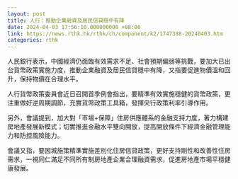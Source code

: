 ```yaml
---
layout: post
title: 人行：推動企業融資及居民信貸穩中有降
date: 2024-04-03 17:56:10.000000000 +08:00
link: https://news.rthk.hk/rthk/ch/component/k2/1747388-20240403.htm
categories: rthk
---
```


人民銀行表示，中國經濟仍面臨有效需求不足、社會預期偏弱等挑戰，要加大已出台貨幣政策實施力度，推動企業融資及居民信貸穩中有降，又指要促進物價溫和回升，保持物價在合理水平。

人行貨幣政策委員會近日召開首季例會指出，要精準有效實施穩健的貨幣政策，更注重做好逆周期調節，充實貨幣政策工具箱，發揮央行政策利率引導作用。

另外，會議提到，加大對「市場+保障」住房供應體系的金融支持力度，著力構建房地產發展新模式；切實推進金融水平雙向開放，提高開放條件下經濟金融管理能力和防控風險能力。

會議又指，要因城施策精準實施差別化住房信貸政策，更好支持剛性和改善性住房需求，一視同仁滿足不同所有制房地產企業合理融資需求，促進房地產市場平穩健康發展。
